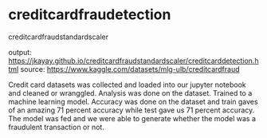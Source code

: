 # creditcardfraudetection


 creditcardfraudstandardscaler





output: https://jkayay.github.io/creditcardfraudstandardscaler/creditcarddetection.html
source: https://www.kaggle.com/datasets/mlg-ulb/creditcardfraud

Credit card datasets was collected and loaded into our jupyter notebook and cleaned or wranggled. Analysis was done on the dataset. Trained to a machine
learning model. Accuracy was done on the dataset and train gaves of an amazing 71 percent accuracy while test gave us 71 percent accuracy. The model was
fed and we were able to generate whether the model was a fraudulent transaction or not.
